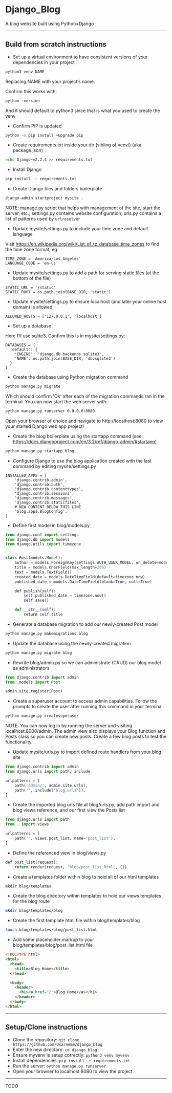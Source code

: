 # Django_Blog

A blog website built using Python+Django

---

## Build from scratch instructions

- Set up a virtual environment to have consistent versions of your dependencies in your project

```sh
python3 venv NAME
```

Replacing NAME with your project’s name.

Confirm this works with:

```sh
python —version
```

And it should default to python3 since that is what you used to create the venv

- Confirm PIP is updated

```sh
python -m pip install —upgrade pip
```

- Create requirements.txt inside your dir (sibling of venv/) (aka package.json)

```sh
echo Django~=2.2.4 >> requirements.txt
```

- Install Django

```sh
pip install -r requirements.txt
```

- Create Django files and folders boilerplate

```sh
django-admin startproject mysite .
```

NOTE: manage.py script that helps with management of the site, start the server, etc.; settings.py contains website configuration; urls.py contains a list of patterns used by `urlresolver`

- Update mysite/settings.py to include your time zone and default language

Visit https://en.wikipedia.org/wiki/List_of_tz_database_time_zones to find the time zone format, eg:

```
TIME_ZONE = 'America/Los_Angeles'
LANGUAGE_CODE = 'en-us'
```

- Update mysite/settings.py to add a path for serving static files (at the bottom of the file)

```
STATIC_URL = '/static'
STATIC_ROOT = os.path.join(BASE_DIR, 'static')
```

- Update mysite/settings.py to ensure localhost (and later your online host domain) is allowed

```
ALLOWED_HOSTS = ['127.0.0.1', 'localhost']
```

- Set up a database

Here I'll use sqlite3. Confirm this is in mysite/settings.py:

```
DATABASES = {
  'default': {
    'ENGINE': 'django.db.backends.sqlite3',
    'NAME': os.path.join(BASE_DIR, 'db.sqlite3')
  }
}
```

- Create the database using Python migration command

```sh
python manage.py migrate
```

Which should confirm 'Ok' after each of the migration commands ran in the terminal. You can now start the web server with:

```sh
python manage.py runserver 0.0.0.0:8080
```

Open your browser of choice and navigate to http://localhost:8080 to view your started Django web app project!

- Create the blog boilerplate using the startapp command (see: https://docs.djangoproject.com/en/3.2/ref/django-admin/#startapp)

```sh
python manage.py startapp blog
```

- Configure Django to use the blog application created with the last command by editing mysite/settings.py

```
INSTALLED_APPS = [
    'django.contrib.admin',
    'django.contrib.auth',
    'django.contrib.contenttypes',
    'django.contrib.sessions',
    'django.contrib.messages',
    'django.contrib.staticfiles',
    # NEW CONTENT BELOW THIS LINE
    'blog.apps.BlogConfig',
]
```

- Define first model in blog/models.py

```py
from django.conf import settings
from django.db import models
from django.utils import timezone


class Post(models.Model):
    author = models.ForeignKey(settings.AUTH_USER_MODEL, on_delete=models.CASCADE)
    title = models.CharField(max_length=200)
    text = models.TextField()
    created_date = models.DateTimeField(default=timezone.now)
    published_date = models.DateTimeField(blank=True, null=True)

    def publish(self):
        self.published_date = timezone.now()
        self.save()

    def __str__(self):
        return self.title
```

- Generate a database migration to add our newly-created Post model

```sh
python manage.py makemigrations blog
```

- Update the database using the newly-created migration

```sh
python manage.py migrate blog
```

- Rewrite blog/admin.py so we can administrate (CRUD) our blog model as administrators

```py
from django.contrib import admin
from .models import Post

admin.site.register(Post)
```

- Create a superuser account to access admin capabilities. Follow the prompts to create the user after running this command in your terminal:

```sh
python manage.py createsuperuser
```

NOTE: You can now log in by running the server and visiting localhost:8000/admin. The admin view also displays your Blog function and Posts class so you can create new posts. Create a few blog posts to test the functionality.

- Update mysite/urls.py to import defined route handlers from your blog site

```py
from django.contrib import admin
from django.urls import path, include

urlpatterns = [
    path('admin/', admin.site.urls),
    path('', include('blog.urls')),
]
```

- Create the imported blog urls file at blog/urls.py, add path import and blog views reference, and our first view the Posts list

```py
from django.urls import path
from . import views

urlpatterns = [
    path('', views.post_list, name='post_list'),
]
```

- Define the referenced view in blog/views.py

```py
def post_list(request):
    return render(request, 'blog/post_list.html', {})
```

- Create a templates folder within blog to hold all of our html templates

```sh
mkdir blog/templates
```

- Create the blog directory within templates to hold our views templates for the blog route

```sh
mkdir blog/templates/blog
```

- Create the first template html file within blog/templates/blog

```sh
touch blog/templates/blog/post_list.html
```

- Add some placeholder markup to your blog/templates/blog/post_list.html file

```html
<!DOCTYPE html>
<html>
  <head>
    <title>Blog Home</title>
  </head>

  <body>
    <header>
      <h1><a href="/">Blog Home</a></h1>
    </header>
  </body>
</html>
```

---

## Setup/Clone instructions

- Clone the repository: `git clone https://github.com/Usarneme/django_blog`
- Enter the new directory: `cd django_blog`
- Ensure myvenv is setup correctly: `python3 venv myvenv`
- Install dependencies: `pip install -r requirements.txt`
- Run the server: `python manage.py runserver`
- Open your browser to localhost:8080 to view the project

---

TODO
